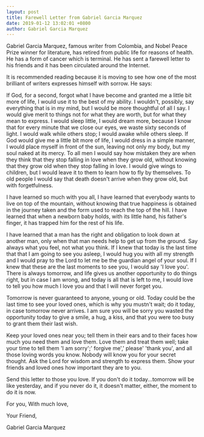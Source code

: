 ```yaml
---
layout: post
title: Farewell Letter from Gabriel Garcia Marquez
date: 2019-01-12 13:02:01 +0800
author: Gabriel Garcia Marquez
---
```


Gabriel Garcia Marquez, famous writer from Colombia, and Nobel Peace Prize winner for literature, has retired from public life for reasons of health. He has a form of cancer which is terminal. He has sent a farewell letter to his friends and it has been circulated around the Internet. 

It is recommended reading because it is moving to see how one of the most brilliant of writers expresses himself with sorrow. He says: 

If God, for a second, forgot what I have become and granted me a little bit more of life, I would use it to the best of my ability. I wouldn't, possibly, say everything that is in my mind, but I would be more thoughtful of all I say. I would give merit to things not for what they are worth, but for what they mean to express. I would sleep little, I would dream more, because I know that for every minute that we close our eyes, we waste sixty seconds of light. I would walk while others stop; I would awake while others sleep. If God would give me a little bit more of life, I would dress in a simple manner, I would place myself in front of the sun, leaving not only my body, but my soul naked at its mercy. To all men I would say how mistaken they are when they think that they stop falling in love when they grow old, without knowing that they grow old when they stop falling in love. I would give wings to children, but I would leave it to them to learn how to fly by themselves. To old people I would say that death doesn't arrive when they grow old, but with forgetfulness. 

I have learned so much with you all, I have learned that everybody wants to live on top of the mountain, without knowing that true happiness is obtained in the journey taken and the form used to reach the top of the hill. I have learned that when a newborn baby holds, with its little hand, his father's finger, it has trapped him for the rest of his life. 

I have learned that a man has the right and obligation to look down at another man, only when that man needs help to get up from the ground. Say always what you feel, not what you think. If I knew that today is the last time that that I am going to see you asleep, I would hug you with all my strength and I would pray to the Lord to let me be the guardian angel of your soul. If I knew that these are the last moments to see you, I would say 'I love you'. There is always tomorrow, and life gives us another opportunity to do things right, but in case I am wrong, and today is all that is left to me, I would love to tell you how much I love you and that I will never forget you. 

Tomorrow is never guaranteed to anyone, young or old. Today could be the last time to see your loved ones, which is why you mustn't wait; do it today, in case tomorrow never arrives. I am sure you will be sorry you wasted the opportunity today to give a smile, a hug, a kiss, and that you were too busy to grant them their last wish. 

Keep your loved ones near you; tell them in their ears and to their faces how much you need them and love them. Love them and treat them well; take your time to tell them 'I am sorry';' forgive me',' please' 'thank you', and all those loving words you know. Nobody will know you for your secret thought. Ask the Lord for wisdom and strength to express them. Show your friends and loved ones how important they are to you. 

Send this letter to those you love. If you don't do it today...tomorrow will be like yesterday, and if you never do it, it doesn't matter, either, the moment to do it is now. 

For you, With much love, 

Your Friend, 

Gabriel Garcia Marquez
